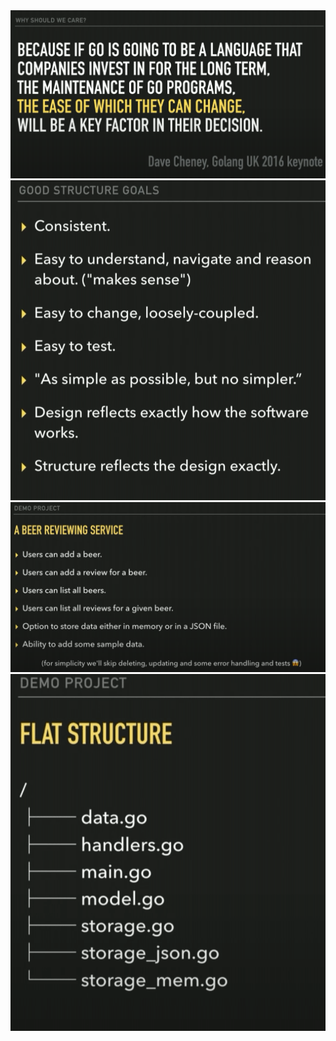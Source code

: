 <img src="./How Do You Structure Your Go Apps.assets/image-20201209110703057.png" alt="image-20201209110703057" style="width:700px;" />



<img src="./How Do You Structure Your Go Apps.assets/image-20201209110835728.png" alt="image-20201209110835728" style="width:600px;" />



<img src="./How Do You Structure Your Go Apps.assets/image-20201209111933550.png" alt="image-20201209111933550" style="zoom:50%;" />





<img src="./How Do You Structure Your Go Apps.assets/go_flat_structure.png" alt="go_flat_structure" style="width:600px;" />



